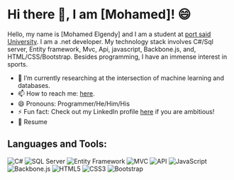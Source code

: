 
# Hi there 👋, I am [Mohamed]! 😄
Hello, my name is [Mohamed Elgendy] and I am a student at   [port said University](https://psu.edu.eg/). I am a .net developer. My technology stack involves C#/Sql server, Entity framework, Mvc, Api, javascript, Backbone.js, and, HTML/CSS/Bootstrap. Besides programming, I have an immense interest in sports.


- 🔭 I’m currently researching at the intersection of machine learning and databases.
- 📫 How to reach me: [here](www.linkedin.com/in/mohamed-elgendy-913531249).
- 😄 Pronouns: Programmer/He/Him/His
- ⚡ Fun fact: Check out my LinkedIn profile [here](www.linkedin.com/in/mohamed-elgendy-913531249) if you are ambitious!
- 📝 Resume

## Languages and Tools:
![C#](https://img.shields.io/badge/C%23-239120?style=for-the-badge&logo=csharp&logoColor=white)
![SQL Server](https://img.shields.io/badge/SQL%20Server-CC2927?style=for-the-badge&logo=microsoft%20sql%20server&logoColor=white)
![Entity Framework](https://img.shields.io/badge/Entity%20Framework-5C2D6C?style=for-the-badge&logo=entity-framework&logoColor=white)
![MVC](https://img.shields.io/badge/MVC-8B7F7A?style=for-the-badge&logo=asp.net&logoColor=white)
![API](https://img.shields.io/badge/API-31B3E5?style=for-the-badge&logo=api&logoColor=white)
![JavaScript](https://img.shields.io/badge/JavaScript-F7DF1E?style=for-the-badge&logo=javascript&logoColor=black)
![Backbone.js](https://img.shields.io/badge/Backbone.js-0071B1?style=for-the-badge&logo=backbone.js&logoColor=white)
![HTML5](https://img.shields.io/badge/HTML5-E34F26?style=for-the-badge&logo=html5&logoColor=white)
![CSS3](https://img.shields.io/badge/CSS3-1572B6?style=for-the-badge&logo=css3&logoColor=white)
![Bootstrap](https://img.shields.io/badge/Bootstrap-563D7C?style=for-the-badge&logo=bootstrap&logoColor=white)

